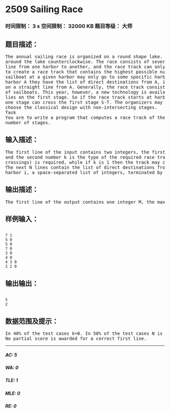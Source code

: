 # 2509 Sailing Race   
### 时间限制： 3 s     空间限制： 32000 KB     题目等级： 大师  
## 题目描述：  

<pre>
The annual sailing race is organized on a round shape lake. There are N harbors, numbered from 1 to N   
around the lake counterclockwise. The race consists of several stages, where each stage runs on a straight   
line from one harbor to another, and the race track can only meet a harbor at most once. The organizers want   
to create a race track that contains the highest possible number of stages. They must keep in mind that a   
sailboat at a given harbor may only go to some specific harbors on a direct route. Fortunately, for each   
harbor A they have the list of direct destinations from A, i.e. a list of other harbors to which a sailboat can go   
on a straight line from A. Generally, the race track consists of non-intersecting stages, to avoid the collision   
of sailboats. This year, however, a new technology is available, with which one crossing may be allowed if it   
lies on the first stage. So if the race track starts at harbor S and the next harbor in the track is T then at most   
one stage can cross the first stage S-T. The organizers may decide to allow a crossing like this, or rather   
choose the classical design with non-intersecting stages.
Task   
You are to write a program that computes a race track of the given type containing the highest possible   
number of stages.
</pre>
  
  
## 输入描述：  

<pre>
The first line of the input contains two integers, the first number N (1 ≤ N ≤ 500) is the number of harbors   
and the second number k is the type of the required race track. If k is 0 then a classical track (without   
crossings) is required, while if k is 1 then the track may contain at most one crossing, as specified above.   
The next N lines contain the list of direct destinations from the harbors. The (i+1)th line contains the list for   
harbor i, a space-separated list of integers, terminated by 0.
</pre>
  
  
## 输出描述：  

<pre>
The first line of the output contains one integer M, the maximal number of stages that a race track of the given type can contain. The second line contains the identifier number of the starting harbor of one such race track. If there are multiple solutions, your program should output only one; it does not matter which one.
</pre>
  
  
## 样例输入：  

<pre><code>
7 1   
5 0   
5 0   
7 0   
3 0   
4 0   
4 3 0   
2 1 0
</code></pre>
  
  
## 输出输出：  

<pre><code>
5   
2
</code></pre>
  
  
## 数据范围及提示：  

<pre>
In 40% of the test cases k=0. In 50% of the test cases N is at most 100.   
No partial score is awarded for a correct first line.
</pre>
  
  
***  

##### AC: 5  
##### WA: 0  
##### TLE: 1  
##### MLE: 0  
##### RE: 0  
